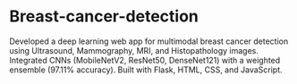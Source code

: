 # Breast-cancer-detection
Developed a deep learning web app for multimodal breast cancer detection using Ultrasound, Mammography, MRI, and Histopathology images. Integrated CNNs (MobileNetV2, ResNet50, DenseNet121) with a weighted ensemble (97.11% accuracy). Built with Flask, HTML, CSS, and JavaScript.

